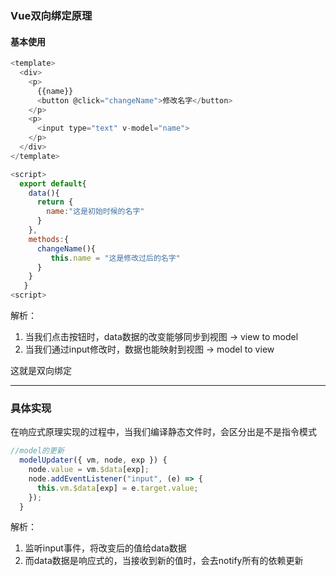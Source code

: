 ### Vue双向绑定原理

#### 基本使用

```js
<template>
  <div>
    <p>
      {{name}}
      <button @click="changeName">修改名字</button>
    </p>
    <p>
      <input type="text" v-model="name">
    </p>
  </div>
</template>

<script>
  export default{
    data(){
      return {
        name:"这是初始时候的名字"
      }
    },
    methods:{
      changeName(){
         this.name = "这是修改过后的名字"
      }
    }
   }
<script>
```
解析：
1. 当我们点击按钮时，data数据的改变能够同步到视图 -> view to model
2. 当我们通过input修改时，数据也能映射到视图 -> model to view

这就是双向绑定

---

### 具体实现
在响应式原理实现的过程中，当我们编译静态文件时，会区分出是不是指令模式
```js
//model的更新
  modelUpdater({ vm, node, exp }) {
    node.value = vm.$data[exp];
    node.addEventListener("input", (e) => {
      this.vm.$data[exp] = e.target.value;
    });
  }
```
解析：
1. 监听input事件，将改变后的值给data数据
2. 而data数据是响应式的，当接收到新的值时，会去notify所有的依赖更新